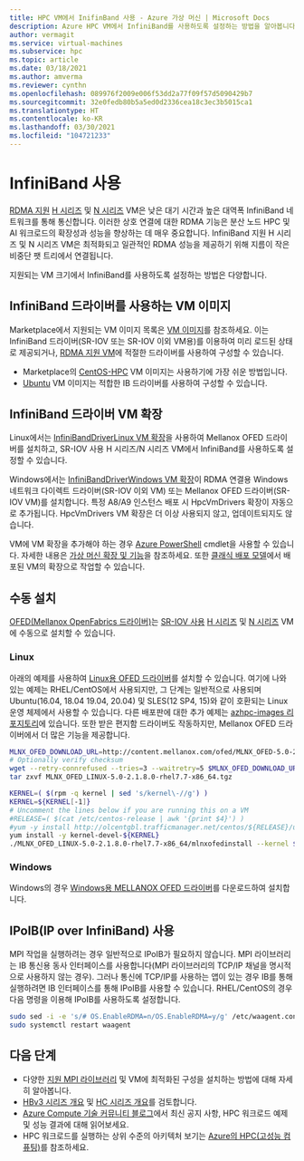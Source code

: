 ```yaml
---
title: HPC VM에서 InifinBand 사용 - Azure 가상 머신 | Microsoft Docs
description: Azure HPC VM에서 InfiniBand를 사용하도록 설정하는 방법을 알아봅니다.
author: vermagit
ms.service: virtual-machines
ms.subservice: hpc
ms.topic: article
ms.date: 03/18/2021
ms.author: amverma
ms.reviewer: cynthn
ms.openlocfilehash: 089976f2009e006f53dd2a77f09f57d5090429b7
ms.sourcegitcommit: 32e0fedb80b5a5ed0d2336cea18c3ec3b5015ca1
ms.translationtype: HT
ms.contentlocale: ko-KR
ms.lasthandoff: 03/30/2021
ms.locfileid: "104721233"
---
```

# <a name="enable-infiniband"></a>InfiniBand 사용

[RDMA 지원](../../sizes-hpc.md#rdma-capable-instances) [H 시리즈](../../sizes-hpc.md) 및 [N 시리즈](../../sizes-gpu.md) VM은 낮은 대기 시간과 높은 대역폭 InfiniBand 네트워크를 통해 통신합니다. 이러한 상호 연결에 대한 RDMA 기능은 분산 노드 HPC 및 AI 워크로드의 확장성과 성능을 향상하는 데 매우 중요합니다. InfiniBand 지원 H 시리즈 및 N 시리즈 VM은 최적화되고 일관적인 RDMA 성능을 제공하기 위해 지름이 작은 비중단 팻 트리에서 연결됩니다.

지원되는 VM 크기에서 InfiniBand를 사용하도록 설정하는 방법은 다양합니다.

## <a name="vm-images-with-infiniband-drivers"></a>InfiniBand 드라이버를 사용하는 VM 이미지
Marketplace에서 지원되는 VM 이미지 목록은 [VM 이미지](configure.md#vm-images)를 참조하세요. 이는 InfiniBand 드라이버(SR-IOV 또는 SR-IOV 이외 VM용)를 이용하여 미리 로드된 상태로 제공되거나, [RDMA 지원 VM](../../sizes-hpc.md#rdma-capable-instances)에 적절한 드라이버를 사용하여 구성할 수 있습니다.
- Marketplace의 [CentOS-HPC](configure.md#centos-hpc-vm-images) VM 이미지는 사용하기에 가장 쉬운 방법입니다.
- [Ubuntu](configure.md#ubuntu-vm-images) VM 이미지는 적합한 IB 드라이버를 사용하여 구성할 수 있습니다.

## <a name="infiniband-driver-vm-extensions"></a>InfiniBand 드라이버 VM 확장
Linux에서는 [InfiniBandDriverLinux VM 확장](../../extensions/hpc-compute-infiniband-linux.md)을 사용하여 Mellanox OFED 드라이버를 설치하고, SR-IOV 사용 H 시리즈/N 시리즈 VM에서 InfiniBand를 사용하도록 설정할 수 있습니다.

Windows에서는 [InfiniBandDriverWindows VM 확장](../../extensions/hpc-compute-infiniband-windows.md)이 RDMA 연결용 Windows 네트워크 다이렉트 드라이버(SR-IOV 이외 VM) 또는 Mellanox OFED 드라이버(SR-IOV VM)를 설치합니다. 특정 A8/A9 인스턴스 배포 시 HpcVmDrivers 확장이 자동으로 추가됩니다. HpcVmDrivers VM 확장은 더 이상 사용되지 않고, 업데이트되지도 않습니다.

VM에 VM 확장을 추가해야 하는 경우 [Azure PowerShell](/powershell/azure/) cmdlet을 사용할 수 있습니다. 자세한 내용은 [가상 머신 확장 및 기능](../../extensions/overview.md)을 참조하세요. 또한 [클래식 배포 모델](/previous-versions/azure/virtual-machines/windows/classic/agents-and-extensions-classic)에서 배포된 VM의 확장으로 작업할 수 있습니다.

## <a name="manual-installation"></a>수동 설치
[OFED(Mellanox OpenFabrics 드라이버)](https://www.mellanox.com/products/InfiniBand-VPI-Software)는 [SR-IOV 사용](../../sizes-hpc.md#rdma-capable-instances) [H 시리즈](../../sizes-hpc.md) 및 [N 시리즈](../../sizes-gpu.md) VM에 수동으로 설치할 수 있습니다.

### <a name="linux"></a>Linux
아래의 예제를 사용하여 [Linux용 OFED 드라이버](https://www.mellanox.com/products/infiniband-drivers/linux/mlnx_ofed)를 설치할 수 있습니다. 여기에 나와 있는 예제는 RHEL/CentOS에서 사용되지만, 그 단계는 일반적으로 사용되며 Ubuntu(16.04, 18.04 19.04, 20.04) 및 SLES(12 SP4, 15)와 같이 호환되는 Linux 운영 체제에서 사용할 수 있습니다. 다른 배포판에 대한 추가 예제는 [azhpc-images 리포지토리](https://github.com/Azure/azhpc-images/blob/master/ubuntu/ubuntu-18.x/ubuntu-18.04-hpc/install_mellanoxofed.sh)에 있습니다. 또한 받은 편지함 드라이버도 작동하지만, Mellanox OFED 드라이버에서 더 많은 기능을 제공합니다.

```bash
MLNX_OFED_DOWNLOAD_URL=http://content.mellanox.com/ofed/MLNX_OFED-5.0-2.1.8.0/MLNX_OFED_LINUX-5.0-2.1.8.0-rhel7.7-x86_64.tgz
# Optionally verify checksum
wget --retry-connrefused --tries=3 --waitretry=5 $MLNX_OFED_DOWNLOAD_URL
tar zxvf MLNX_OFED_LINUX-5.0-2.1.8.0-rhel7.7-x86_64.tgz

KERNEL=( $(rpm -q kernel | sed 's/kernel\-//g') )
KERNEL=${KERNEL[-1]}
# Uncomment the lines below if you are running this on a VM
#RELEASE=( $(cat /etc/centos-release | awk '{print $4}') )
#yum -y install http://olcentgbl.trafficmanager.net/centos/${RELEASE}/updates/x86_64/kernel-devel-${KERNEL}.rpm
yum install -y kernel-devel-${KERNEL}
./MLNX_OFED_LINUX-5.0-2.1.8.0-rhel7.7-x86_64/mlnxofedinstall --kernel $KERNEL --kernel-sources /usr/src/kernels/${KERNEL} --add-kernel-support --skip-repo
```

### <a name="windows"></a>Windows
Windows의 경우 [Windows용 MELLANOX OFED 드라이버](https://www.mellanox.com/products/adapter-software/ethernet/windows/winof-2)를 다운로드하여 설치합니다.

## <a name="enable-ip-over-infiniband-ib"></a>IPoIB(IP over InfiniBand) 사용
MPI 작업을 실행하려는 경우 일반적으로 IPoIB가 필요하지 않습니다. MPI 라이브러리는 IB 통신용 동사 인터페이스를 사용합니다(MPI 라이브러리의 TCP/IP 채널을 명시적으로 사용하지 않는 경우). 그러나 통신에 TCP/IP를 사용하는 앱이 있는 경우 IB를 통해 실행하려면 IB 인터페이스를 통해 IPoIB를 사용할 수 있습니다. RHEL/CentOS의 경우 다음 명령을 이용해 IPoIB를 사용하도록 설정합니다.

```bash
sudo sed -i -e 's/# OS.EnableRDMA=n/OS.EnableRDMA=y/g' /etc/waagent.conf
sudo systemctl restart waagent
```

## <a name="next-steps"></a>다음 단계

- 다양한 [지원 MPI 라이브러리](setup-mpi.md) 및 VM에 최적화된 구성을 설치하는 방법에 대해 자세히 알아봅니다.
- [HBv3 시리즈 개요](hbv3-series-overview.md) 및 [HC 시리즈 개요](hc-series-overview.md)를 검토합니다.
- [Azure Compute 기술 커뮤니티 블로그](https://techcommunity.microsoft.com/t5/azure-compute/bg-p/AzureCompute)에서 최신 공지 사항, HPC 워크로드 예제 및 성능 결과에 대해 읽어보세요.
- HPC 워크로드를 실행하는 상위 수준의 아키텍처 보기는 [Azure의 HPC(고성능 컴퓨팅)](/azure/architecture/topics/high-performance-computing/)를 참조하세요.

